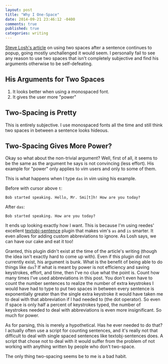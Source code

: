```yaml
---
layout: post
title: "Why I One-Space"
date: 2014-09-21 23:46:12 -0400
comments: true
published: true
categories: writing
---
```


[Steve Losh's article](http://stevelosh.com/blog/2012/10/why-i-two-space/) on using two spaces after a sentence continues to popup, going mostly unchallenged it would seem. I personally fail to see any reason to use two spaces that isn't completely subjective and find his arguments otherwise to be self-defeating.

## His Arguments for Two Spaces
1. It looks better when using a monospaced font.
2. It gives the user more "power"

## Two-Spacing is Pretty
This is entirely subjective. I use monospaced fonts all the time and still think two spaces in between a sentence looks hideous.

## Two-Spacing Gives More Power?
Okay so what about the non-trivial argument? Well, first of all, it seems to be the same as the argument he says is not convincing (less effort). His example for "power" only applies to vim users and only to some of them.

This is what happens when I type `das` in vim using his example.

Before with cursor above `t`:

`Bob started speaking. Hello, Mr. Smi[t]h! How are you today?`

After `das`:

`Bob started speaking. How are you today?`

It ends up looking exactly how I want. This is because I'm using reedes' excellent [textobj-sentence](https://github.com/reedes/vim-textobj-sentence) plugin that makes vim's `as` and `is` smarter. It even allows for adding custom abbreviations to ignore. As Losh says, we can have our cake and eat it too!

Granted, this plugin didn't exist at the time of the article's writing (though the idea isn't exactly hard to come up with). Even if this plugin did not currently exist, his argument is bunk. What is the benefit of being able to do things like `das`? If what is meant by power is not efficiency and saving keystrokes, effort, and time, then I've no clue what the point is. Count how many times I've used abbreviations in this post. You don't even have to count the number sentences to realize the number of extra keystrokes I would have had to type to put two spaces in between every sentence is exponentially greater than the single extra keystroke it would have taken me to deal with that abbreviation if I had needed to (the dot operator). So even if space is only half a percent of keystrokes typed, the number of keystrokes needed to deal with abbreviations is even more insignificant. So much for power.

As for parsing, this is merely a hypothetical. Has he ever needed to do that? I actually often use a script for counting sentences, and it's really not that difficult to deal with single spaced sentences like textobj-sentences does. A script that chose not to deal with it would suffer from the problem of not working with anything written by people who don't two-space.

The only thing two-spacing seems be to me is a bad habit.
